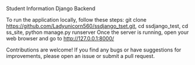 Student Information Django Backend

To run the application locally, follow these steps:
git clone https://github.com/Ladyunicorn560/ssdjango_tset.git,
cd ssdjango_test,
cd ss_site,
python manage.py runserver
Once the server is running, open your web browser and go to http://127.0.0.1:8000/

Contributions are welcome! If you find any bugs or have suggestions for improvements, please open an issue or submit a pull request.
